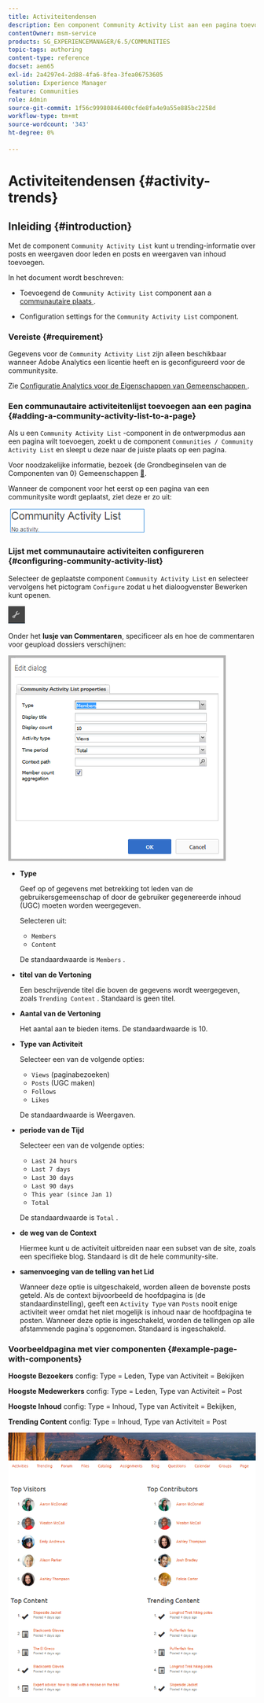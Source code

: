 ```yaml
---
title: Activiteitendensen
description: Een component Community Activity List aan een pagina toevoegen
contentOwner: msm-service
products: SG_EXPERIENCEMANAGER/6.5/COMMUNITIES
topic-tags: authoring
content-type: reference
docset: aem65
exl-id: 2a4297e4-2d88-4fa6-8fea-3fea06753605
solution: Experience Manager
feature: Communities
role: Admin
source-git-commit: 1f56c99980846400cfde8fa4e9a55e885bc2258d
workflow-type: tm+mt
source-wordcount: '343'
ht-degree: 0%

---
```


# Activiteitendensen {#activity-trends}

## Inleiding {#introduction}

Met de component `Community Activity List` kunt u trending-informatie over posts en weergaven door leden en posts en weergaven van inhoud toevoegen.

In het document wordt beschreven:

* Toevoegend de `Community Activity List` component aan a [ communautaire plaats ](/help/communities/overview.md#community-sites).

* Configuration settings for the `Community Activity List` component.

### Vereiste {#requirement}

Gegevens voor de `Community Activity List` zijn alleen beschikbaar wanneer Adobe Analytics een licentie heeft en is geconfigureerd voor de communitysite.

Zie [ Configuratie Analytics voor de Eigenschappen van Gemeenschappen ](/help/communities/analytics.md).

### Een communautaire activiteitenlijst toevoegen aan een pagina {#adding-a-community-activity-list-to-a-page}

Als u een `Community Activity List` -component in de ontwerpmodus aan een pagina wilt toevoegen, zoekt u de component `Communities / Community Activity List` en sleept u deze naar de juiste plaats op een pagina.

Voor noodzakelijke informatie, bezoek {de Grondbeginselen van de Componenten van 0} Gemeenschappen [&#128279;](/help/communities/basics.md).

Wanneer de component voor het eerst op een pagina van een communitysite wordt geplaatst, ziet deze er zo uit:

![ gemeenschap-activiteit ](assets/community-activity.png)

### Lijst met communautaire activiteiten configureren  {#configuring-community-activity-list}

Selecteer de geplaatste component `Community Activity List` en selecteer vervolgens het pictogram `Configure` zodat u het dialoogvenster Bewerken kunt openen.

![ vormen ](assets/configure-new.png)

Onder het **lusje van Commentaren**, specificeer als en hoe de commentaren voor geupload dossiers verschijnen:

![ eigenschappen ](assets/activity-list-properties.png)

* **Type**

  Geef op of gegevens met betrekking tot leden van de gebruikersgemeenschap of door de gebruiker gegenereerde inhoud (UGC) moeten worden weergegeven.

  Selecteren uit:

   * `Members`
   * `Content`

  De standaardwaarde is `Members` .

* **titel van de Vertoning**

  Een beschrijvende titel die boven de gegevens wordt weergegeven, zoals `Trending Content` .
Standaard is geen titel.

* **Aantal van de Vertoning**

  Het aantal aan te bieden items.
De standaardwaarde is 10.

* **Type van Activiteit**

  Selecteer een van de volgende opties:

   * `Views` (paginabezoeken)
   * `Posts` (UGC maken)
   * `Follows`
   * `Likes`

  De standaardwaarde is Weergaven.

* **periode van de Tijd**

  Selecteer een van de volgende opties:

   * `Last 24 hours`
   * `Last 7 days`
   * `Last 30 days`
   * `Last 90 days`
   * `This year (since Jan 1)`
   * `Total`

  De standaardwaarde is `Total` .

* **de weg van de Context**

  Hiermee kunt u de activiteit uitbreiden naar een subset van de site, zoals een specifieke blog.
Standaard is dit de hele community-site.

* **samenvoeging van de telling van het Lid**

  Wanneer deze optie is uitgeschakeld, worden alleen de bovenste posts geteld. Als de context bijvoorbeeld de hoofdpagina is (de standaardinstelling), geeft een `Activity Type` van `Posts` nooit enige activiteit weer omdat het niet mogelijk is inhoud naar de hoofdpagina te posten. Wanneer deze optie is ingeschakeld, worden de tellingen op alle afstammende pagina&#39;s opgenomen.
Standaard is ingeschakeld.

### Voorbeeldpagina met vier componenten {#example-page-with-components}

**Hoogste Bezoekers** config: Type = Leden, Type van Activiteit = Bekijken

**Hoogste Medewerkers** config: Type = Leden, Type van Activiteit = Post

**Hoogste Inhoud** config: Type = Inhoud, Type van Activiteit = Bekijken,

**Trending Content** config: Type = Inhoud, Type van Activiteit = Post

![ componenten ](assets/activity-list-components.png)
